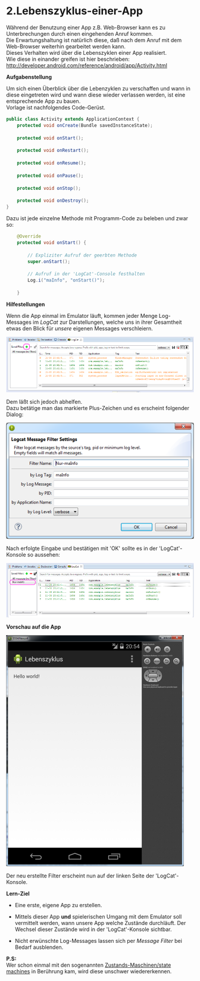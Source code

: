 # 2.Lebenszyklus-einer-App

Während der Benutzung einer App z.B. Web-Browser kann es zu Unterbrechungen durch einen eingehenden Anruf kommen.  
Die Erwartungshaltung ist natürlich diese, daß nach dem Anruf mit dem Web-Browser weiterhin gearbeitet werden kann.  
Dieses Verhalten wird über die Lebenszyklen einer App realisiert.  
Wie diese in einander greifen ist hier beschrieben:  
http://developer.android.com/reference/android/app/Activity.html

__Aufgabenstellung__

Um sich einen Überblick über die Lebenzyklen zu verschaffen und wann in diese eingetreten wird und wann diese wieder verlassen werden, ist eine entsprechende App zu bauen.  
Vorlage ist nachfolgendes Code-Gerüst.

```java
public class Activity extends ApplicationContext {
    protected void onCreate(Bundle savedInstanceState);

    protected void onStart();
     
    protected void onRestart();

    protected void onResume();

    protected void onPause();

    protected void onStop();

    protected void onDestroy();
}
```

Dazu ist jede einzelne Methode mit Programm-Code zu beleben und zwar so:

```java
	@Override
	protected void onStart() {

		// Expliziter Aufruf der geerbten Methode
		super.onStart();

		// Aufruf in der 'LogCat'-Console festhalten
		Log.i("maInfo", "onStart()");
		
	}
```

__Hilfestellungen__

Wenn die App einmal im Emulator läuft, kommen jeder Menge Log-Messages im _LogCat_ zur Darstellungen, welche uns in ihrer Gesamtheit etwas den Blick für _unsere_ eigenen Messages verschleiern.  

![Image](./readme-img/LogCat-unfiltered-and-tagged.png)

Dem läßt sich jedoch abhelfen.  
Dazu betätige man das markierte Plus-Zeichen und es erscheint folgender Dialog:

![Image](./readme-img/LogCat-message-filter-settings.png) 

Nach erfolgte Eingabe und bestätigen mit 'OK' sollte es in der 'LogCat'-Konsole so aussehen:

![Image](./readme-img/LogCat-filtered-and-tagged.png)

__Vorschau auf die App__

![Image](./readme-img/lebenszyklus-app.png?raw=true)

Der neu erstellte Filter erscheint nun auf der linken Seite der 'LogCat'-Konsole.

__Lern-Ziel__

- Eine erste, eigene App zu erstellen.

- Mittels dieser App __und__ spielerischen Umgang mit dem Emulator soll vermittelt werden, wann unsere App welche Zustände durchläuft.
Der Wechsel dieser Zustände wird in der 'LogCat'-Konsole sichtbar.

- Nicht erwünschte Log-Messages lassen sich per *Message Filter* bei Bedarf ausblenden.



__P.S:__  
Wer schon einmal mit den sogenannten [Zustands-Maschinen/state machines](http://de.wikipedia.org/wiki/Endlicher_Automat) in Berührung kam, wird diese unschwer wiedererkennen.



